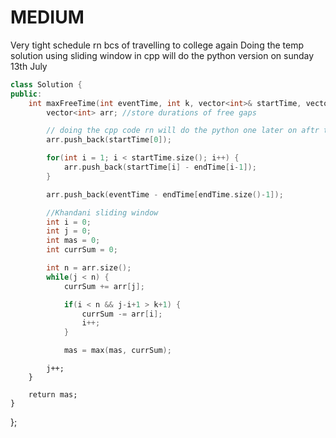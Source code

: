 # MEDIUM

Very tight schedule rn bcs of travelling to college again
Doing the temp solution using sliding window in cpp 
will do the python version on sunday 13th July
```cpp
class Solution {
public:
    int maxFreeTime(int eventTime, int k, vector<int>& startTime, vector<int>& endTime) {
        vector<int> arr; //store durations of free gaps

        // doing the cpp code rn will do the python one later on aftr travel
        arr.push_back(startTime[0]);

        for(int i = 1; i < startTime.size(); i++) {
            arr.push_back(startTime[i] - endTime[i-1]);
        }

        arr.push_back(eventTime - endTime[endTime.size()-1]);

        //Khandani sliding window
        int i = 0;
        int j = 0;
        int mas = 0;
        int currSum = 0;

        int n = arr.size();
        while(j < n) {
            currSum += arr[j];

            if(i < n && j-i+1 > k+1) {
                currSum -= arr[i];
                i++;
            }

            mas = max(mas, currSum);
```
            j++;
        }

        return mas;
    }
};
